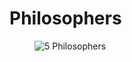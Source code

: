 <h1>Philosophers</h1>
<figure>
  <img src="https://austingwalters.com/wp-content/uploads/2014/05/Dining_philosophers.png" alt=" 5 Philosophers">
</figure>
